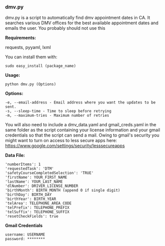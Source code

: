 <h3>dmv.py</h3>
dmv.py is a script to automatically find dmv appointment dates in CA. It searches various DMV offices for the
best available appointment dates and emails the user. You probably should not use this

<b>Requirements:</b>

requests, pyyaml, lxml

You can install them with:

    sudo easy_install (package_name)

<b>Usage:</b>

    python dmv.py (Options)

<b>Options:</b>

    -e, --email-address - Email address where you want the updates to be sent.
    -s, --sleep-time - Time to sleep before retrying
    -m, --maximum-tries - Maximum number of retries

You will also need to include a dmv_data.yaml and gmail_creds.yaml in the same folder as the script containing your license information and your gmail credentials so that the script can send a mail. Owing to gmail's security you might want to turn on access to less secure apps here: https://www.google.com/settings/security/lesssecureapps

<b>Data File:</b>

    'numberItems': 1
    'requestedTask': 'DTM'
    'safetyCourseCompletedSelection': 'TRUE'
    'firstName': YOUR_FIRST_NAME
    'lastName': YOUR_LAST_NAME
    'dlNumber': DRIVER_LICENSE_NUMBER
    'birthMonth': BIRTH_MONTH (append 0 if single digit)
    'birthDay': BIRTH_DAY
    'birthYear': BIRTH_YEAR
    'telArea': TELEPHONE_AREA_CODE
    'telPrefix': TELEPHONE_PREFIX
    'telSuffix': TELEPHONE_SUFFIX
    'resetCheckFields': true


<b>Gmail Credentials </b>

    username: USERNAME
    password: ********
